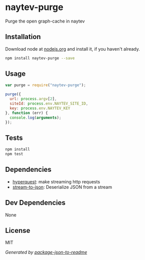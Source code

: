 # naytev-purge 

Purge the open graph-cache in naytev

## Installation

Download node at [nodejs.org](http://nodejs.org) and install it, if you haven't already.

```sh
npm install naytev-purge --save
```

## Usage

```js
var purge = require("naytev-purge");

purge({
  url: process.argv[2],
  siteId: process.env.NAYTEV_SITE_ID,
  key: process.env.NAYTEV_KEY
}, function (err) {
  console.log(arguments);
});

```

## Tests

```sh
npm install
npm test
```

## Dependencies

- [hyperquest](https://github.com/substack/hyperquest): make streaming http requests
- [stream-to-json](https://github.com/juliangruber/stream-to-json): Deserialize JSON from a stream

## Dev Dependencies


None

## License

MIT

_Generated by [package-json-to-readme](https://github.com/zeke/package-json-to-readme)_
